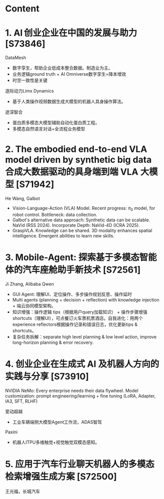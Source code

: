 # Content


# 1. AI 创业企业在中国的发展与助力 [S73846]
DataMesh 
- 数字孪生，帮助企业低成本整合数据。制造业为主。
- 业务逻辑ground truth + AI Omniverse数字孪生=降本增效
- 时空一致性是关键

逐际动力Limx Dynamics
- 基于人类操作视频数据生成大模型的机器人具身操作算法。

途深智合
- 蛋白质多模态大模型辅助自动化蛋白质工程。
- 多模态自然语言对话+全流程业务模型

# 2. The embodied end-to-end VLA model driven by synthetic big data 合成大数据驱动的具身端到端 VLA 大模型 [S71942]

He Wang, Galbot

- Vision-Language-Action (VLA) Model. Recent progress: $\pi_0$ model, for robot control. Bottleneck: data collection.
- Galbot's alternative data approach: Synthetic data can be scalable. NaVid (RSS 2024). Incorporate Depth: NaVid-4D (ICRA 2025).
- GraspVLA. Knowledge can be shared. 3D modality enhances spatial intelligence. Emergent abilities to learn new skills.

# 3. Mobile-Agent: 探索基于多模态智能体的汽车座舱助手新技术 [S72561]

Ji Zhang, Alibaba Qwen

- GUI Agent: 理解UI、定位操作、多步操作规划反思、操作延时
- Multi agents (planning + decision + reflection) with knowledge injection + 端云协同模型架构。
- 知识增强：操作逻辑 tips（根据用户query加载知识） + 操作步骤增强 shortcuts（理解UI），可点餐订火车票机票酒店。自我进化：用两个experience reflectors根据操作记录和错误日志，优化更新tips & shortcuts。
- 复杂任务拆解：separate high level planning & low level action, improve long-horizon planning & error recovery.

# 4. 创业企业在生成式 AI 及机器人方向的实践与分享 [S73910]

NVIDIA NeMo: Every enterprise needs their data flywheel. Model customization: prompt engineering/learning + fine tuning (LoRA, Adapter, IA3, SFT, RLHF)

爱动超越
- 工业车辆端侧大模型Agent工作流，ADAS智驾

Paxini
- 机器人ITPU多维触觉+视觉触觉双模态感知。

# 5. 应用于汽车行业聊天机器人的多模态检索增强生成方案 [S72500]

王光福，长城汽车


























